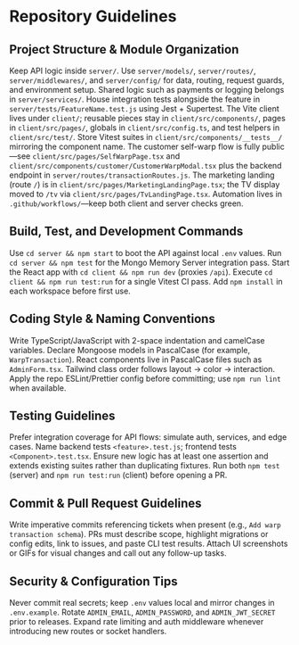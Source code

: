 # Repository Guidelines

## Project Structure & Module Organization
Keep API logic inside `server/`. Use `server/models/`, `server/routes/`, `server/middlewares/`, and `server/config/` for data, routing, request guards, and environment setup. Shared logic such as payments or logging belongs in `server/services/`. House integration tests alongside the feature in `server/tests/FeatureName.test.js` using Jest + Supertest. The Vite client lives under `client/`; reusable pieces stay in `client/src/components/`, pages in `client/src/pages/`, globals in `client/src/config.ts`, and test helpers in `client/src/test/`. Store Vitest suites in `client/src/components/__tests__/` mirroring the component name. The customer self-warp flow is fully public—see `client/src/pages/SelfWarpPage.tsx` and `client/src/components/customer/CustomerWarpModal.tsx` plus the backend endpoint in `server/routes/transactionRoutes.js`. The marketing landing (route `/`) is in `client/src/pages/MarketingLandingPage.tsx`; the TV display moved to `/tv` via `client/src/pages/TvLandingPage.tsx`. Automation lives in `.github/workflows/`—keep both client and server checks green.

## Build, Test, and Development Commands
Use `cd server && npm start` to boot the API against local `.env` values. Run `cd server && npm test` for the Mongo Memory Server integration pass. Start the React app with `cd client && npm run dev` (proxies `/api`). Execute `cd client && npm run test:run` for a single Vitest CI pass. Add `npm install` in each workspace before first use.

## Coding Style & Naming Conventions
Write TypeScript/JavaScript with 2-space indentation and camelCase variables. Declare Mongoose models in PascalCase (for example, `WarpTransaction`). React components live in PascalCase files such as `AdminForm.tsx`. Tailwind class order follows layout → color → interaction. Apply the repo ESLint/Prettier config before committing; use `npm run lint` when available.

## Testing Guidelines
Prefer integration coverage for API flows: simulate auth, services, and edge cases. Name backend tests `<feature>.test.js`; frontend tests `<Component>.test.tsx`. Ensure new logic has at least one assertion and extends existing suites rather than duplicating fixtures. Run both `npm test` (server) and `npm run test:run` (client) before opening a PR.

## Commit & Pull Request Guidelines
Write imperative commits referencing tickets when present (e.g., `Add warp transaction schema`). PRs must describe scope, highlight migrations or config edits, link to issues, and paste CLI test results. Attach UI screenshots or GIFs for visual changes and call out any follow-up tasks.

## Security & Configuration Tips
Never commit real secrets; keep `.env` values local and mirror changes in `.env.example`. Rotate `ADMIN_EMAIL`, `ADMIN_PASSWORD`, and `ADMIN_JWT_SECRET` prior to releases. Expand rate limiting and auth middleware whenever introducing new routes or socket handlers.
